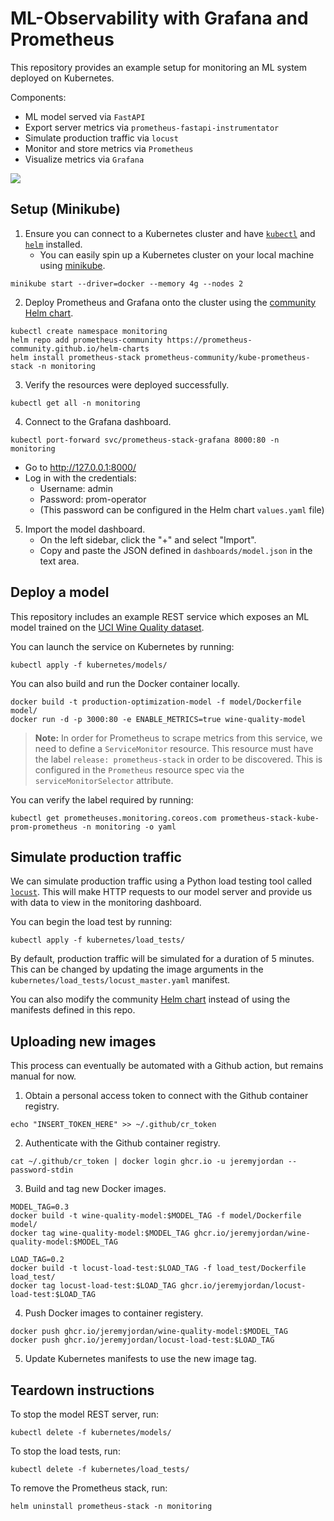 # ML-Observability with Grafana and Prometheus 

This repository provides an example setup for monitoring an ML system deployed on Kubernetes.

Components:
- ML model served via `FastAPI`
- Export server metrics via `prometheus-fastapi-instrumentator`
- Simulate production traffic via `locust`
- Monitor and store metrics via `Prometheus`
- Visualize metrics via `Grafana`

![](.assets/dashboard.png)

## Setup (Minikube)

1. Ensure you can connect to a Kubernetes cluster and have [`kubectl`](https://kubernetes.io/docs/tasks/tools/install-kubectl/) and [`helm`](https://helm.sh/docs/intro/install/) installed.
    - You can easily spin up a Kubernetes cluster on your local machine using [minikube](https://minikube.sigs.k8s.io/docs/start/).
```
minikube start --driver=docker --memory 4g --nodes 2
```

2. Deploy Prometheus and Grafana onto the cluster using the [community Helm chart](https://github.com/prometheus-community/helm-charts/tree/main/charts/kube-prometheus-stack).
```
kubectl create namespace monitoring
helm repo add prometheus-community https://prometheus-community.github.io/helm-charts
helm install prometheus-stack prometheus-community/kube-prometheus-stack -n monitoring
```
3. Verify the resources were deployed successfully.
```
kubectl get all -n monitoring
```
4. Connect to the Grafana dashboard.
```
kubectl port-forward svc/prometheus-stack-grafana 8000:80 -n monitoring
```
- Go to http://127.0.0.1:8000/
- Log in with the credentials:
    - Username: admin
    - Password: prom-operator
    - (This password can be configured in the Helm chart `values.yaml` file)
5. Import the model dashboard.
    - On the left sidebar, click the "+" and select "Import".
    - Copy and paste the JSON defined in `dashboards/model.json` in the text area.

## Deploy a model

This repository includes an example REST service which exposes an ML model trained on the [UCI Wine Quality dataset](https://archive.ics.uci.edu/ml/datasets/wine+quality). 

You can launch the service on Kubernetes by running:

```
kubectl apply -f kubernetes/models/
```

You can also build and run the Docker container locally.

```
docker build -t production-optimization-model -f model/Dockerfile model/
docker run -d -p 3000:80 -e ENABLE_METRICS=true wine-quality-model
```

> **Note:** In order for Prometheus to scrape metrics from this service, we need to define a `ServiceMonitor` resource. This resource must have the label `release: prometheus-stack` in order to be discovered. This is configured in the `Prometheus` resource spec via the `serviceMonitorSelector` attribute. 

You can verify the label required by running:
```
kubectl get prometheuses.monitoring.coreos.com prometheus-stack-kube-prom-prometheus -n monitoring -o yaml
```

## Simulate production traffic

We can simulate production traffic using a Python load testing tool called [`locust`](https://locust.io/). This will make HTTP requests to our model server and provide us with data to view in the monitoring dashboard.

You can begin the load test by running:
```
kubectl apply -f kubernetes/load_tests/
```
By default, production traffic will be simulated for a duration of 5 minutes. This can be changed by updating the image arguments in the `kubernetes/load_tests/locust_master.yaml` manifest.

You can also modify the community [Helm chart](https://github.com/deliveryhero/helm-charts/tree/master/stable/locust/templates) instead of using the manifests defined in this repo.


## Uploading new images

This process can eventually be automated with a Github action, but remains manual for now.

1. Obtain a personal access token to connect with the Github container registry.
```
echo "INSERT_TOKEN_HERE" >> ~/.github/cr_token
```
2. Authenticate with the Github container registry.
```
cat ~/.github/cr_token | docker login ghcr.io -u jeremyjordan --password-stdin
```
3. Build and tag new Docker images.
```
MODEL_TAG=0.3
docker build -t wine-quality-model:$MODEL_TAG -f model/Dockerfile model/
docker tag wine-quality-model:$MODEL_TAG ghcr.io/jeremyjordan/wine-quality-model:$MODEL_TAG
```

```
LOAD_TAG=0.2
docker build -t locust-load-test:$LOAD_TAG -f load_test/Dockerfile load_test/
docker tag locust-load-test:$LOAD_TAG ghcr.io/jeremyjordan/locust-load-test:$LOAD_TAG
```
4. Push Docker images to container registery.
```
docker push ghcr.io/jeremyjordan/wine-quality-model:$MODEL_TAG
docker push ghcr.io/jeremyjordan/locust-load-test:$LOAD_TAG
```
5. Update Kubernetes manifests to use the new image tag.

## Teardown instructions

To stop the model REST server, run:
```
kubectl delete -f kubernetes/models/
```

To stop the load tests, run:
```
kubectl delete -f kubernetes/load_tests/
```

To remove the Prometheus stack, run:
```
helm uninstall prometheus-stack -n monitoring
```

